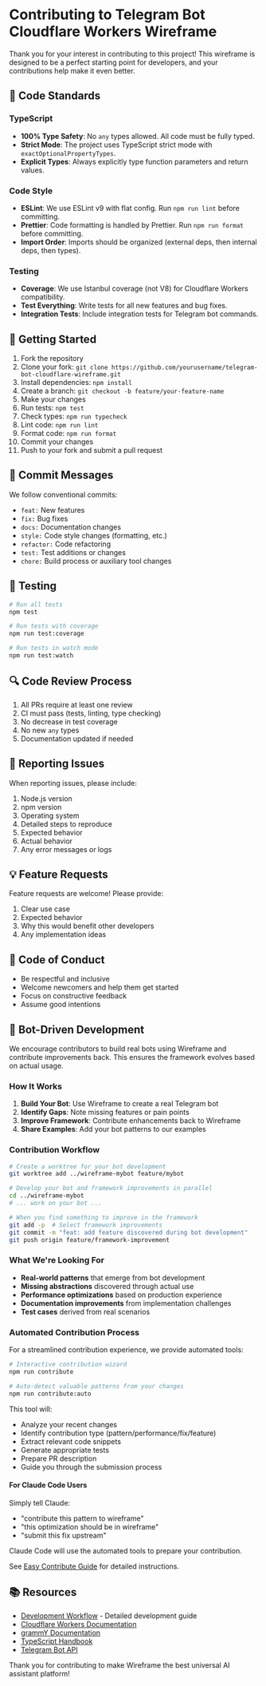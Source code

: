 # Contributing to Telegram Bot Cloudflare Workers Wireframe

Thank you for your interest in contributing to this project! This wireframe is designed to be a perfect starting point for developers, and your contributions help make it even better.

## 🎯 Code Standards

### TypeScript

- **100% Type Safety**: No `any` types allowed. All code must be fully typed.
- **Strict Mode**: The project uses TypeScript strict mode with `exactOptionalPropertyTypes`.
- **Explicit Types**: Always explicitly type function parameters and return values.

### Code Style

- **ESLint**: We use ESLint v9 with flat config. Run `npm run lint` before committing.
- **Prettier**: Code formatting is handled by Prettier. Run `npm run format` before committing.
- **Import Order**: Imports should be organized (external deps, then internal deps, then types).

### Testing

- **Coverage**: We use Istanbul coverage (not V8) for Cloudflare Workers compatibility.
- **Test Everything**: Write tests for all new features and bug fixes.
- **Integration Tests**: Include integration tests for Telegram bot commands.

## 🚀 Getting Started

1. Fork the repository
2. Clone your fork: `git clone https://github.com/yourusername/telegram-bot-cloudflare-wireframe.git`
3. Install dependencies: `npm install`
4. Create a branch: `git checkout -b feature/your-feature-name`
5. Make your changes
6. Run tests: `npm test`
7. Check types: `npm run typecheck`
8. Lint code: `npm run lint`
9. Format code: `npm run format`
10. Commit your changes
11. Push to your fork and submit a pull request

## 📝 Commit Messages

We follow conventional commits:

- `feat:` New features
- `fix:` Bug fixes
- `docs:` Documentation changes
- `style:` Code style changes (formatting, etc.)
- `refactor:` Code refactoring
- `test:` Test additions or changes
- `chore:` Build process or auxiliary tool changes

## 🧪 Testing

```bash
# Run all tests
npm test

# Run tests with coverage
npm run test:coverage

# Run tests in watch mode
npm run test:watch
```

## 🔍 Code Review Process

1. All PRs require at least one review
2. CI must pass (tests, linting, type checking)
3. No decrease in test coverage
4. No new `any` types
5. Documentation updated if needed

## 🐛 Reporting Issues

When reporting issues, please include:

1. Node.js version
2. npm version
3. Operating system
4. Detailed steps to reproduce
5. Expected behavior
6. Actual behavior
7. Any error messages or logs

## 💡 Feature Requests

Feature requests are welcome! Please provide:

1. Clear use case
2. Expected behavior
3. Why this would benefit other developers
4. Any implementation ideas

## 🤝 Code of Conduct

- Be respectful and inclusive
- Welcome newcomers and help them get started
- Focus on constructive feedback
- Assume good intentions

## 🤖 Bot-Driven Development

We encourage contributors to build real bots using Wireframe and contribute improvements back. This ensures the framework evolves based on actual usage.

### How It Works

1. **Build Your Bot**: Use Wireframe to create a real Telegram bot
2. **Identify Gaps**: Note missing features or pain points
3. **Improve Framework**: Contribute enhancements back to Wireframe
4. **Share Examples**: Add your bot patterns to our examples

### Contribution Workflow

```bash
# Create a worktree for your bot development
git worktree add ../wireframe-mybot feature/mybot

# Develop your bot and framework improvements in parallel
cd ../wireframe-mybot
# ... work on your bot ...

# When you find something to improve in the framework
git add -p  # Select framework improvements
git commit -m "feat: add feature discovered during bot development"
git push origin feature/framework-improvement
```

### What We're Looking For

- **Real-world patterns** that emerge from bot development
- **Missing abstractions** discovered through actual use
- **Performance optimizations** based on production experience
- **Documentation improvements** from implementation challenges
- **Test cases** derived from real scenarios

### Automated Contribution Process

For a streamlined contribution experience, we provide automated tools:

```bash
# Interactive contribution wizard
npm run contribute

# Auto-detect valuable patterns from your changes
npm run contribute:auto
```

This tool will:

- Analyze your recent changes
- Identify contribution type (pattern/performance/fix/feature)
- Extract relevant code snippets
- Generate appropriate tests
- Prepare PR description
- Guide you through the submission process

#### For Claude Code Users

Simply tell Claude:

- "contribute this pattern to wireframe"
- "this optimization should be in wireframe"
- "submit this fix upstream"

Claude Code will use the automated tools to prepare your contribution.

See [Easy Contribute Guide](docs/EASY_CONTRIBUTE.md) for detailed instructions.

## 📚 Resources

- [Development Workflow](docs/DEVELOPMENT_WORKFLOW.md) - Detailed development guide
- [Cloudflare Workers Documentation](https://developers.cloudflare.com/workers/)
- [grammY Documentation](https://grammy.dev/)
- [TypeScript Handbook](https://www.typescriptlang.org/docs/handbook/)
- [Telegram Bot API](https://core.telegram.org/bots/api)

Thank you for contributing to make Wireframe the best universal AI assistant platform!
